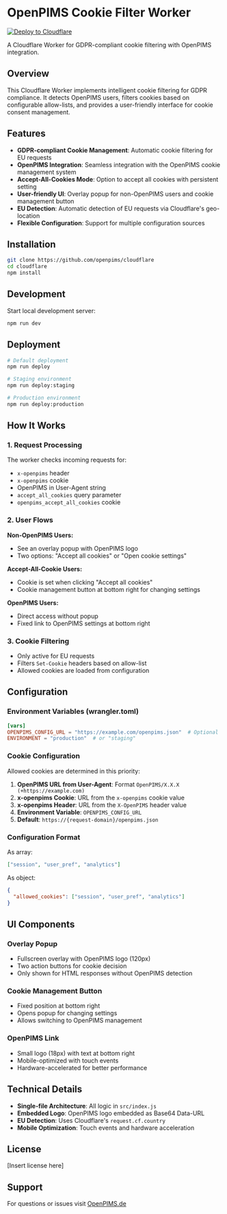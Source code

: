 # OpenPIMS Cookie Filter Worker

[![Deploy to Cloudflare](https://deploy.workers.cloudflare.com/button)](https://deploy.workers.cloudflare.com/?url=https://github.com/openpims/cloudflare)

A Cloudflare Worker for GDPR-compliant cookie filtering with OpenPIMS integration.

## Overview

This Cloudflare Worker implements intelligent cookie filtering for GDPR compliance. It detects OpenPIMS users, filters cookies based on configurable allow-lists, and provides a user-friendly interface for cookie consent management.

## Features

- **GDPR-compliant Cookie Management**: Automatic cookie filtering for EU requests
- **OpenPIMS Integration**: Seamless integration with the OpenPIMS cookie management system
- **Accept-All-Cookies Mode**: Option to accept all cookies with persistent setting
- **User-friendly UI**: Overlay popup for non-OpenPIMS users and cookie management button
- **EU Detection**: Automatic detection of EU requests via Cloudflare's geo-location
- **Flexible Configuration**: Support for multiple configuration sources

## Installation

```bash
git clone https://github.com/openpims/cloudflare
cd cloudflare
npm install
```

## Development

Start local development server:
```bash
npm run dev
```

## Deployment

```bash
# Default deployment
npm run deploy

# Staging environment
npm run deploy:staging

# Production environment
npm run deploy:production
```

## How It Works

### 1. Request Processing

The worker checks incoming requests for:
- `x-openpims` header
- `x-openpims` cookie
- OpenPIMS in User-Agent string
- `accept_all_cookies` query parameter
- `openpims_accept_all_cookies` cookie

### 2. User Flows

**Non-OpenPIMS Users:**
- See an overlay popup with OpenPIMS logo
- Two options: "Accept all cookies" or "Open cookie settings"

**Accept-All-Cookie Users:**
- Cookie is set when clicking "Accept all cookies"
- Cookie management button at bottom right for changing settings

**OpenPIMS Users:**
- Direct access without popup
- Fixed link to OpenPIMS settings at bottom right

### 3. Cookie Filtering

- Only active for EU requests
- Filters `Set-Cookie` headers based on allow-list
- Allowed cookies are loaded from configuration

## Configuration

### Environment Variables (wrangler.toml)

```toml
[vars]
OPENPIMS_CONFIG_URL = "https://example.com/openpims.json"  # Optional
ENVIRONMENT = "production"  # or "staging"
```

### Cookie Configuration

Allowed cookies are determined in this priority:

1. **OpenPIMS URL from User-Agent**: Format `OpenPIMS/X.X.X (+https://example.com)`
2. **x-openpims Cookie**: URL from the `x-openpims` cookie value
3. **x-openpims Header**: URL from the `X-OpenPIMS` header value
4. **Environment Variable**: `OPENPIMS_CONFIG_URL`
5. **Default**: `https://{request-domain}/openpims.json`

### Configuration Format

As array:
```json
["session", "user_pref", "analytics"]
```

As object:
```json
{
  "allowed_cookies": ["session", "user_pref", "analytics"]
}
```

## UI Components

### Overlay Popup
- Fullscreen overlay with OpenPIMS logo (120px)
- Two action buttons for cookie decision
- Only shown for HTML responses without OpenPIMS detection

### Cookie Management Button
- Fixed position at bottom right
- Opens popup for changing settings
- Allows switching to OpenPIMS management

### OpenPIMS Link
- Small logo (18px) with text at bottom right
- Mobile-optimized with touch events
- Hardware-accelerated for better performance

## Technical Details

- **Single-file Architecture**: All logic in `src/index.js`
- **Embedded Logo**: OpenPIMS logo embedded as Base64 Data-URL
- **EU Detection**: Uses Cloudflare's `request.cf.country`
- **Mobile Optimization**: Touch events and hardware acceleration

## License

[Insert license here]

## Support

For questions or issues visit [OpenPIMS.de](https://openpims.de)